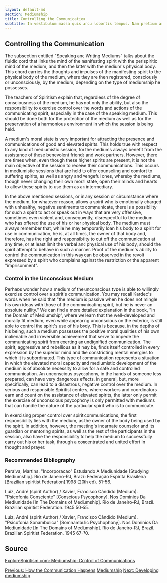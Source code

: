 ```yaml
---
layout: default-md
section: Mediumship
title: Controlling the Communication
subtitle: In vestibulum massa quis arcu lobortis tempus. Nam pretium arcu in odio vulputate luctus.
---
```


## Controlling the Communication
The subsection entitled "Speaking and Writing Mediums" talks about the fluidic cord that links the mind of the manifesting spirit with the perispiritic mind of the medium, and then the latter with the medium's physical body. This chord carries the thoughts and impulses of the manifesting spirit to the physical body of the medium, where they are then registered, consciously or unconsciously, by the medium, depending on the type of mediumship he possesses.

The teachers of Spiritism explain that, regardless of the degree of consciousness of the medium, he has not only the ability, but also the responsibility to exercise control over the words and actions of the communicating spirit, especially in the case of the speaking medium.  This should be done both for the protection of the medium as well as for the preservation of a harmonious environment in which the session is being held. 

A medium's moral state is very important for attracting the presence and communications of good and elevated spirits.  This holds true with respect to any kind of mediumistic session, for the mediums always benefit from the assistance of these benevolent friends and work partners.  However, there are times when, even though these higher spirits are present, it is not the main objective of the session to receive their communications.  This occurs in mediumistic sessions that are held to offer counseling and comfort to suffering spirits, as well as angry and vengeful ones, whereby the mediums, though never changing their own moral state, open their minds and hearts to allow these spirits to use them as an intermediary. 

In the above mentioned sessions, or in any session or circumstance where the medium, for whatever reason, allows a spirit who is emotionally charged with unhealthy, negative sentiments to communicate, there is a possibility for such a spirit to act or speak out in ways that are very offensive, sometimes even violent and, consequently, disrespectful to the medium who has offered the use of his or her physical body.  The medium must always remember that, while he may temporarily loan his body to a spirit for use in communication, he is, at all times, the owner of that body and, therefore, has the right and responsibility to cut off the communication at any time, or at least limit the verbal and physical use of his body, should the spirit attempt to behave in such a manner.  Proof of the medium's ability to control the communication in this way can be observed in the revolt expressed by a spirit who complains against the restriction or the apparent "imprisonment".    

### Control in the Unconscious Medium

Perhaps wonder how a medium of the unconscious type is able to willingly exercise control over a spirit's communication.  You may recall Kardec's words when he said that "the medium is passive when he does not mingle his own ideas with those of the communicating spirit, but he is  never an absolute nullity."  We can find a more detailed explanation in the book, "In the Domain of Mediumship”, where we learn that the well-developed and morally fit medium, even while appearing unconscious on the exterior, is still able to control the spirit's use of his body.  This is because, in the depths of his being, such a medium possesses the positive moral qualities of his own inalienable and irreversible achievement that serve to impede the communicating spirit from exerting an undignified communication.  The spirit, aggressive and rebellious as it may be, finds itself controlled in every expression by the superior mind and the constricting mental energies to which it is subordinated.  This type of communication represents a situation in which the elevated moral capacity and mediumistic development of the medium is of absolute necessity to allow for a safe and controlled communication.  An unconscious psycophony, in the hands of someone less prepared, can have very dangerous effects, in general, but, more specifically, can lead to a disastrous, negative control over the medium.   In serious and responsible Spiritist centers, where workers and coordinators earn and count on the assistance of elevated spirits, the latter only permit the exercise of unconscious psycophony is only permitted with mediums that can handle the nature of the particular spirit who is to communicate.

In exercising proper control over spirit communications, the first responsibility lies with the medium, as the owner of the body being used by the spirit. In addition, however, the meeting's incarnate counselor and its guardian or mentoring spirits, as well as the rest of the participants in the session, also have the responsibility to help the medium to successfully carry out his or her task, through a concentrated and united effort in thought and prayer.

### Recommended Bibliography
Peralva, Martins. "Incorporacao" Estudando A Mediunidade [Studying Mediumship]. Rio de Janeiro-RJ, Brazil: Federação Espírita Brasileira [Brazilian spiritist Federation].1998 (20th ed). 51-56.

Luiz, André (spirit Author) / Xavier, Francisco Cândido (Medium). "Psicofonia Consciente" [Conscious Psycophony]. Nos Dominios Da Mediunidade [In The Domains of Mediumship].  Rio de Janeiro-RJ, Brazil. Brazilian spiritist Federation. 1945 50-55. 

Luiz, André (spirit Author) / Xavier, Francisco Cândido (Medium). "Psicofonia Sonambulica" [Somnambulic Psychophony]. Nos Dominios Da Mediunidade [In The Domains of Mediumship].  Rio de Janeiro-RJ, Brazil. Brazilian Spiritist Federation. 1945 67-70. 


## Source
[ExploreSpiritism.com: Mediumship: Control of Communications](//www.explorespiritism.com/Science_Mediumship_Control_Responsibility.htm)


<a href="communication" class="button">Previous: How the Communication Happens</a>
<a href="./" class="button special">Mediumship</a>
<a href="how-to-develop" class="button">Next: Developing mediumship</a>

